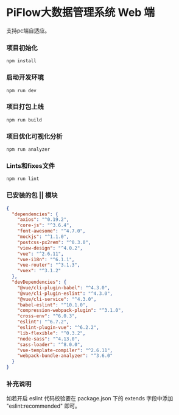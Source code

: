 # PiFlow大数据管理系统 Web 端
支持pc端自适应。
### 项目初始化
```
npm install
```

### 启动开发环境
```
npm run dev
```

### 项目打包上线
```
npm run build
```

### 项目优化可视化分析
```
npm run analyzer
```

### Lints和fixes文件
```
npm run lint
```

### 已安装的包 || 模块

```json
{
  "dependencies": {
    "axios": "^0.19.2",
    "core-js": "^3.6.4",
    "font-awesome": "^4.7.0",
    "mockjs": "^1.1.0",
    "postcss-px2rem": "^0.3.0",
    "view-design": "^4.0.2",
    "vue": "^2.6.11",
    "vue-i18n": "^6.1.1",
    "vue-router": "^3.1.3",
    "vuex": "^3.1.2"
  },
  "devDependencies": {
    "@vue/cli-plugin-babel": "^4.3.0",
    "@vue/cli-plugin-eslint": "^4.3.0",
    "@vue/cli-service": "^4.3.0",
    "babel-eslint": "^10.1.0",
    "compression-webpack-plugin": "^3.1.0",
    "cross-env": "^6.0.3",
    "eslint": "^6.7.2",
    "eslint-plugin-vue": "^6.2.2",
    "lib-flexible": "^0.3.2",
    "node-sass": "^4.13.0",
    "sass-loader": "^8.0.0",
    "vue-template-compiler": "^2.6.11",
    "webpack-bundle-analyzer": "^3.6.0"
  }
}
```
### 补充说明
如若开启 eslint 代码校验要在 package.json 下的 extends 字段中添加 "eslint:recommended" 即可。


